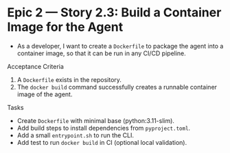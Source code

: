 # Epic 2 — Story 2.3: Build a Container Image for the Agent

- As a developer, I want to create a `Dockerfile` to package the agent into a container image, so that it can be run in any CI/CD pipeline.

Acceptance Criteria

1. A `Dockerfile` exists in the repository.
2. The `docker build` command successfully creates a runnable container image of the agent.

Tasks

- Create `Dockerfile` with minimal base (python:3.11-slim).
- Add build steps to install dependencies from `pyproject.toml`.
- Add a small `entrypoint.sh` to run the CLI.
- Add test to run `docker build` in CI (optional local validation).
